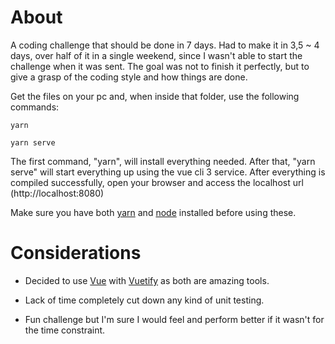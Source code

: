 # About
A coding challenge that should be done in 7 days. Had to make it in 3,5 ~ 4 days, over half of it in a single weekend, since I wasn't able to start the challenge when it was sent. The goal was not to finish it perfectly, but to give a grasp of the coding style and how things are done.

Get the files on your pc and, when inside that folder, use the following commands:

```yarn```

```yarn serve```

The first command, "yarn", will install everything needed. After that, "yarn serve" will start everything up using the vue cli 3 service. After everything is compiled successfully, open your browser and access the localhost url (http://localhost:8080)

Make sure you have both [yarn](https://yarnpkg.com/lang/en/docs/install/#windows-stable) and [node](https://nodejs.org/en/download/) installed before using these.

# Considerations

- Decided to use [Vue](https://vuejs.org/) with [Vuetify](https://vuetifyjs.com/en/) as both are amazing tools.

- Lack of time completely cut down any kind of unit testing.

- Fun challenge but I'm sure I would feel and perform better if it wasn't for the time constraint.
